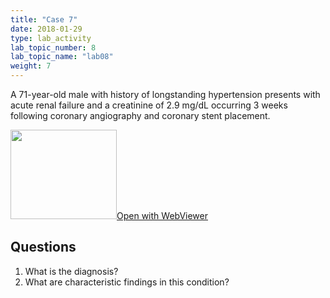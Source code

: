 ```yaml
---
title: "Case 7"
date: 2018-01-29
type: lab_activity
lab_topic_number: 8
lab_topic_name: "lab08"
weight: 7
---
```

<div class="entrybody">
<p>A 71-year-old male with history of longstanding hypertension presents with acute renal failure and a creatinine of 2.9 mg/dL occurring 3 weeks following coronary angiography and coronary stent placement.<br clear="all"></p>

<div class="thumbnail"><a href="http://virtualslides.cumc.columbia.edu/Renal_Path_07.svs/view.apml?" target="_blank"><img alt="" src="http://pathologylab.ccnmtl.columbia.edu/assets/images/slide_renal_case7.jpg" width="170" height="143" class="mt-image-left"></a><a href="http://virtualslides.cumc.columbia.edu/Renal_Path_07.svs/view.apml?" target="_blank">Open with WebViewer</a></div>

<h2>Questions</h2>


<ol>
<li>What is the diagnosis?</li>
<li>What are characteristic findings in this condition?</li>
</ol>


						
</div>
